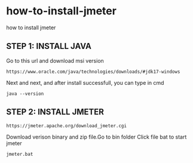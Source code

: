 # how-to-install-jmeter
how to install jmeter


## STEP 1: INSTALL JAVA
Go to this url and download msi version
```
https://www.oracle.com/java/technologies/downloads/#jdk17-windows
```

Next and next, and after install successfull, you can type in cmd
```
java --version
```

## STEP 2: INSTALL JMETER
```
https://jmeter.apache.org/download_jmeter.cgi
```
Download verison binary and zip file.Go to bin folder Click file bat to start jmeter
```
jmeter.bat
```


